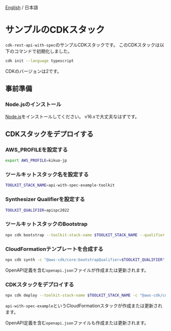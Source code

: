 [English](./README.md) / 日本語

# サンプルのCDKスタック

`cdk-rest-api-with-spec`のサンプルCDKスタックです。
このCDKスタックは以下のコマンドで初期化しました。

```sh
cdk init --language typescript
```

CDKのバージョンは2です。

## 事前準備

### Node.jsのインストール

[Node.js](https://nodejs.org/en/)をインストールしてください。
v16.xで大丈夫なはずです。

## CDKスタックをデプロイする

### AWS_PROFILEを設定する

```sh
export AWS_PROFILE=kikuo-jp
```

### ツールキットスタック名を設定する

```sh
TOOLKIT_STACK_NAME=api-with-spec-example-toolkit
```

### Synthesizer Qualifierを設定する

```sh
TOOLKIT_QUALIFIER=apispc2022
```

### ツールキットスタックのBootstrap

```sh
npx cdk bootstrap --toolkit-stack-name $TOOLKIT_STACK_NAME --qualifier $TOOLKIT_QUALIFIER
```

### CloudFormationテンプレートを合成する

```sh
npx cdk synth -c "@aws-cdk/core:bootstrapQualifier=$TOOLKIT_QUALIFIER"
```

OpenAPI定義を含む`openapi.json`ファイルが作成または更新されます。

### CDKスタックをデプロイする

```sh
npx cdk deploy --toolkit-stack-name $TOOLKIT_STACK_NAME -c "@aws-cdk/core:bootstrapQualifier=$TOOLKIT_QUALIFIER"
```

`api-with-spec-example`というCloudFormationスタックが作成または更新されます。

OpenAPI定義を含む`openapi.json`ファイルも作成または更新されます。